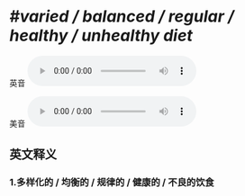 # ***\#varied / balanced / regular / healthy / unhealthy diet*** 
英音
<audio src="./media/varied diet   balanced diet   regular diet   healthy diet  unhealthy diet1_AAC.aac" controls="controls"></audio>

美音
<audio src="./media/varied diet   balanced diet   regular diet   healthy diet  unhealthy diet2_AAC.aac" controls="controls"></audio>



  

英文释义
---
### 1.**多样化的 / 均衡的 / 规律的 / 健康的 / 不良的饮食**  


